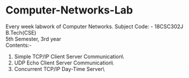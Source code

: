 # Computer-Networks-Lab
Every week labwork of Computer Networks.
Subject Code: - 18CSC302J\
B.Tech(CSE)\
5th Semester, 3rd year\
Contents:- 
  1. Simple TCP/IP Client Server Communication\
  2. UDP Echo Client Server Communication\
  3. Concurrent TCP/IP Day-Time Server\

</p>
